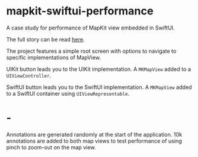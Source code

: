# mapkit-swiftui-performance
A case study for performance of MapKit view embedded in SwiftUI.

The full story can be read [here](https://vid.tadel.net/swiftui/mapkit/2023/04/12/mapkit-in-swiftui.html).

The project features a simple root screen with options to navigate to specific implementations of MapView.

UIKit button leads you to the UIKit implementation. A `MKMapView` added to a `UIViewController`.

SwiftUI button leads you to the SwiftUI implementation. A `MKMapView` added to a SwiftUI container using `UIViewRepresentable`.


# - 
Annotations are generated randomly at the start of the application. 10k annotations are added to both map views to test performance of using pinch to zoom-out on the map view.

